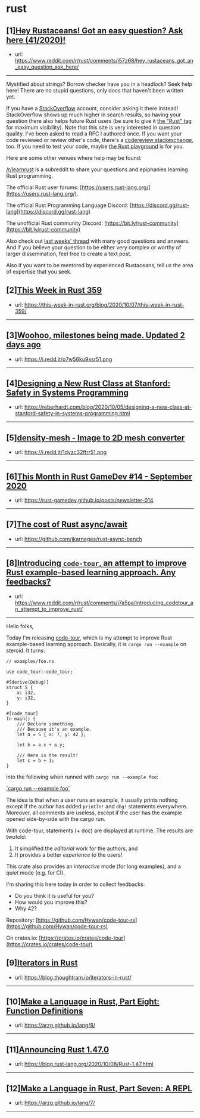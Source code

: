 # rust
## [1][Hey Rustaceans! Got an easy question? Ask here (41/2020)!](https://www.reddit.com/r/rust/comments/j57z68/hey_rustaceans_got_an_easy_question_ask_here/)
- url: https://www.reddit.com/r/rust/comments/j57z68/hey_rustaceans_got_an_easy_question_ask_here/
---
Mystified about strings? Borrow checker have you in a headlock? Seek help here! There are no stupid questions, only docs that haven't been written yet.

If you have a [StackOverflow](http://stackoverflow.com/) account, consider asking it there instead! StackOverflow shows up much higher in search results, so having your question there also helps future Rust users (be sure to give it [the "Rust" tag](http://stackoverflow.com/questions/tagged/rust) for maximum visibility). Note that this site is very interested in question quality. I've been asked to read a RFC I authored once. If you want your code reviewed or review other's code, there's a [codereview stackexchange](https://codereview.stackexchange.com/questions/tagged/rust), too. If you need to test your code, maybe [the Rust playground](https://play.rust-lang.org) is for you.

Here are some other venues where help may be found:

[/r/learnrust](https://www.reddit.com/r/learnrust) is a subreddit to share your questions and epiphanies learning Rust programming.

The official Rust user forums: [https://users.rust-lang.org/](https://users.rust-lang.org/).

The official Rust Programming Language Discord: [https://discord.gg/rust-lang](https://discord.gg/rust-lang)

The unofficial Rust community Discord: [https://bit.ly/rust-community](https://bit.ly/rust-community)

Also check out [last weeks' thread](https://reddit.com/r/rust/comments/j1jgum/hey_rustaceans_got_an_easy_question_ask_here/) with many good questions and answers. And if you believe your question to be either very complex or worthy of larger dissemination, feel free to create a text post.

Also if you want to be mentored by experienced Rustaceans, tell us the area of expertise that you seek.
## [2][This Week in Rust 359](https://www.reddit.com/r/rust/comments/j71tq7/this_week_in_rust_359/)
- url: https://this-week-in-rust.org/blog/2020/10/07/this-week-in-rust-359/
---

## [3][Woohoo, milestones being made. Updated 2 days ago](https://www.reddit.com/r/rust/comments/j76xgg/woohoo_milestones_being_made_updated_2_days_ago/)
- url: https://i.redd.it/o7w56ku9xsr51.png
---

## [4][Designing a New Rust Class at Stanford: Safety in Systems Programming](https://www.reddit.com/r/rust/comments/j6yht2/designing_a_new_rust_class_at_stanford_safety_in/)
- url: https://reberhardt.com/blog/2020/10/05/designing-a-new-class-at-stanford-safety-in-systems-programming.html
---

## [5][density-mesh - Image to 2D mesh converter](https://www.reddit.com/r/rust/comments/j73ijj/densitymesh_image_to_2d_mesh_converter/)
- url: https://i.redd.it/1dyzc32ftrr51.png
---

## [6][This Month in Rust GameDev #14 - September 2020](https://www.reddit.com/r/rust/comments/j722i5/this_month_in_rust_gamedev_14_september_2020/)
- url: https://rust-gamedev.github.io/posts/newsletter-014
---

## [7][The cost of Rust async/await](https://www.reddit.com/r/rust/comments/j703ge/the_cost_of_rust_asyncawait/)
- url: https://github.com/jkarneges/rust-async-bench
---

## [8][Introducing `code-tour`, an attempt to improve Rust example-based learning approach. Any feedbacks?](https://www.reddit.com/r/rust/comments/j7a5pa/introducing_codetour_an_attempt_to_improve_rust/)
- url: https://www.reddit.com/r/rust/comments/j7a5pa/introducing_codetour_an_attempt_to_improve_rust/
---
Hello folks,

Today I'm releasing [code-tour](https://github.com/Hywan/code-tour-rs), which is my attempt to improve Rust example-based learning approach. Basically, it is `cargo run --example` on steroid. It turns:

    // examples/foo.rs
    
    use code_tour::code_tour;
    
    #[derive(Debug)]
    struct S {
        x: i32,
        y: i32,
    }
    
    #[code_tour]
    fn main() {
        /// Declare something.
        /// Because it's an example.
        let a = S { x: 7, y: 42 };
    
        let b = a.x + a.y;
    
        /// Here is the result!
        let c = b + 1;
    }

into the following when runned with `cargo run --example foo`:

[\`cargo run --example foo\`](https://preview.redd.it/5atxloadbur51.png?width=670&amp;format=png&amp;auto=webp&amp;s=eb91c652fd2b36a3e5880b001ed158c03efa85cf)

The idea is that when a user runs an example, it usually prints nothing except if the author has added `println!` and `dbg!` statements everywhere. Moreover, all comments are useless, except if the user has the example opened side-by-side with the cargo run.

With code-tour, statements (+ doc) are displayed at runtime. The results are twofold:

1. It simplified the *editorial* work for the authors, and
2. It provides a better *experience* to the users!

This crate also provides an *interactive* mode (for long examples), and a *quiet* mode (e.g. for CI).

I'm sharing this here today in order to collect feedbacks:

* Do you think it is useful for you?
* How would you improve this?
* Why 42?

Repository: [https://github.com/Hywan/code-tour-rs](https://github.com/Hywan/code-tour-rs)

On crates.io: [https://crates.io/crates/code-tour](https://crates.io/crates/code-tour)
## [9][Iterators in Rust](https://www.reddit.com/r/rust/comments/j794ro/iterators_in_rust/)
- url: https://blog.thoughtram.io/iterators-in-rust/
---

## [10][Make a Language in Rust, Part Eight: Function Definitions](https://www.reddit.com/r/rust/comments/j7clns/make_a_language_in_rust_part_eight_function/)
- url: https://arzg.github.io/lang/8/
---

## [11][Announcing Rust 1.47.0](https://www.reddit.com/r/rust/comments/j7d49v/announcing_rust_1470/)
- url: https://blog.rust-lang.org/2020/10/08/Rust-1.47.html
---

## [12][Make a Language in Rust, Part Seven: A REPL](https://www.reddit.com/r/rust/comments/j6p8wt/make_a_language_in_rust_part_seven_a_repl/)
- url: https://arzg.github.io/lang/7/
---


